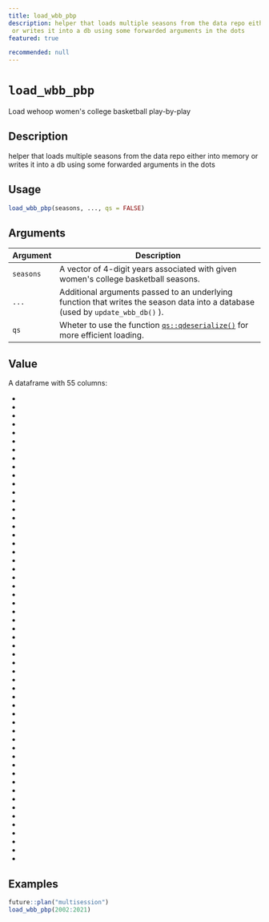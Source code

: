 ```yaml
---
title: load_wbb_pbp
description: helper that loads multiple seasons from the data repo either into memory
 or writes it into a db using some forwarded arguments in the dots
featured: true

recommended: null
---
```

# `load_wbb_pbp`

Load wehoop women's college basketball play-by-play


## Description

helper that loads multiple seasons from the data repo either into memory
 or writes it into a db using some forwarded arguments in the dots


## Usage

```r
load_wbb_pbp(seasons, ..., qs = FALSE)
```


## Arguments

Argument      |Description
------------- |----------------
`seasons`     |     A vector of 4-digit years associated with given women's college basketball seasons.
`...`     |     Additional arguments passed to an underlying function that writes the season data into a database (used by `update_wbb_db()` ).
`qs`     |     Wheter to use the function [`qs::qdeserialize()`](#qs::qdeserialize()) for more efficient loading.


## Value

A dataframe with 55 columns:
  

*   

*   

*   

*   

*   

*   

*   

*   

*   

*   

*   

*   

*   

*   

*   

*   

*   

*   

*   

*   

*   

*   

*   

*   

*   

*   

*   

*   

*   

*   

*   

*   

*   

*   

*   

*   

*   

*   

*   

*   

*   

*   

*   

*   

*   

*   

*   

*   

*   

*   

*   

*   

*   

*   

*


## Examples

```r
future::plan("multisession")
load_wbb_pbp(2002:2021)
```


